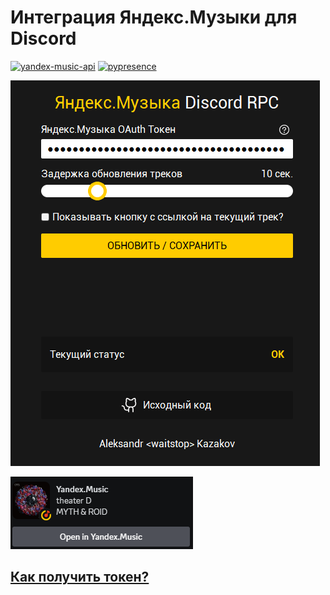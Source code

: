 # Интеграция Яндекс.Музыки для Discord
[![yandex-music-api](https://img.shields.io/badge/using-Yandex%20Music%20API-red?style=for-the-badge&logo=discord&logoWidth=20)](https://github.com/MarshalX/yandex-music-api)  [![pypresence](https://img.shields.io/badge/using-pypresence-00bb88.svg?style=for-the-badge&logo=discord&logoWidth=20)](https://github.com/qwertyquerty/pypresence)

![ui.png](screenshots%2Fui.png)

![discord.png](screenshots%2Fdiscord.png)

## [Как получить токен?](https://yandex-music.readthedocs.io/en/main/token.html)
